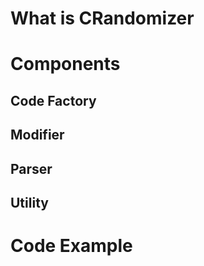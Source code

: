 # What is CRandomizer

# Components

## Code Factory

## Modifier

## Parser

## Utility

# Code Example